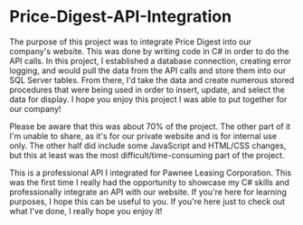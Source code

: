 # Price-Digest-API-Integration

The purpose of this project was to integrate Price Digest into our company's website. This was done by writing code in C# in order to do the API calls. 
In this project, I established a database connection, creating error logging, and would pull the data from the API calls and store them into our SQL Server tables. 
From there, I'd take the data and create numerous stored procedures that were being used in order to insert, update, and select the data for display. 
I hope you enjoy this project I was able to put together for our company!

Please be aware that this was about 70% of the project. The other part of it I'm unable to share, as it's for our private website and is for internal use only. The other half did include some JavaScript and HTML/CSS changes, but
this at least was the most difficult/time-consuming part of the project.

This is a professional API I integrated for Pawnee Leasing Corporation. This was the first time I really had the opportunity to showcase my C# skills and professionally integrate an API with our website. 
If you're here for learning purposes, I hope this can be useful to you. If you're here just to check out what I've done, I really hope you enjoy it!
